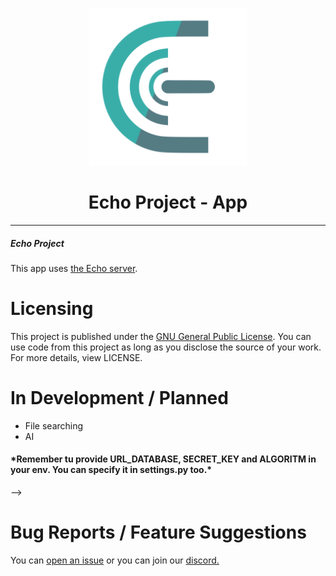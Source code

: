 <p align="center">
    <img src="/assets/images/logo.png" width="50%" alt="echo">
</p>

<h1 align="center">Echo Project - App</h1>

---

<h5>Echo Project</h5>

This app uses [the Echo server](https://github.com/antekes1/echo_project_server).

# Licensing
This project is published under the [GNU General Public License](https://github.com/antekes1/echo_project_mobileapp/blob/main/LICENSE.txt).
You can use code from this project as long as you disclose the source of your work. For more details, view LICENSE.

# In Development / Planned

- File searching
- AI

<h4>*Remember tu provide URL_DATABASE, SECRET_KEY and ALGORITM in your env. You can specify it in settings.py too.*</h4> -->

# Bug Reports / Feature Suggestions

You can [open an issue](https://github.com/antekes1/echo_project_mobileapp/issues) or you can join our [discord.](https://discord.gg/dRMjjtWjdc)